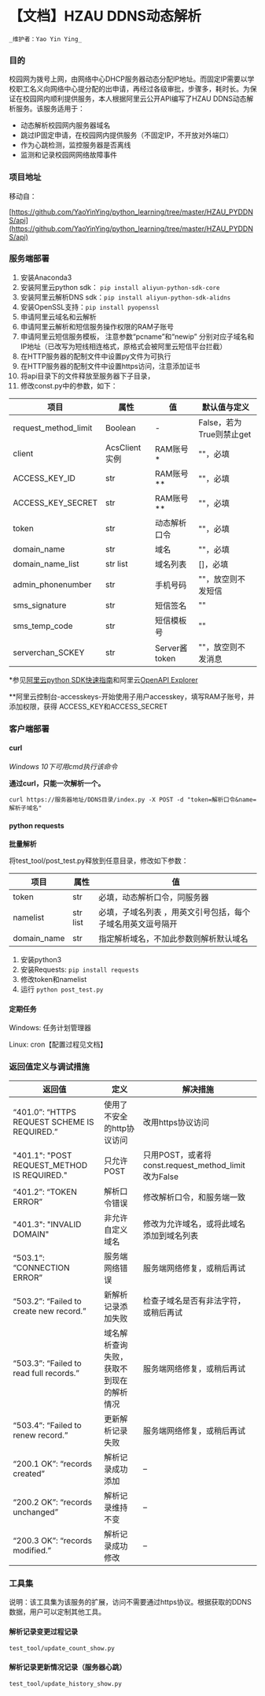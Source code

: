 

# 【文档】HZAU DDNS动态解析

`_维护者：Yao Yin Ying_`

### 目的

校园网为拨号上网，由网络中心DHCP服务器动态分配IP地址。而固定IP需要以学校职工名义向网络中心提分配的出申请，再经过各级审批，步骤多，耗时长。为保证在校园网内顺利提供服务，本人根据阿里云公开API编写了HZAU DDNS动态解析服务。该服务适用于：

*   动态解析校园网内服务器域名
*   跳过IP固定申请，在校园网内提供服务（不固定IP，不开放对外端口）
*   作为心跳检测，监控服务器是否离线
*   监测和记录校园网网络故障事件

### 项目地址
移动自：

[https://github.com/YaoYinYing/python_learning/tree/master/HZAU_PYDDNS/api](https://github.com/YaoYinYing/python_learning/tree/master/HZAU_PYDDNS/api)

### 服务端部署

1.  安装Anaconda3
2.  安装阿里云python sdk： `pip install aliyun-python-sdk-core`
3.  安装阿里云解析DNS sdk：`pip install aliyun-python-sdk-alidns`
4.  安装OpenSSL支持：`pip install pyopenssl`
5.  申请阿里云域名和云解析
6.  申请阿里云解析和短信服务操作权限的RAM子账号
7.  申请阿里云短信服务模板， 注意参数“pcname”和“newip” 分别对应子域名和IP地址（已改写为短线相连格式，原格式会被阿里云短信平台拦截）
8.  在HTTP服务器的配制文件中设置py文件为可执行
9.  在HTTP服务器的配制文件中设置https访问，注意添加证书
10.  将api目录下的文件释放至服务器下子目录，
11.  修改const.py中的参数，如下：

项目 | 属性 | 值 | 默认值与定义
----|-----|----|-----
request_method_limit | Boolean | - |False，若为True则禁止get
client | AcsClient实例 | RAM账号* | ""，必填
ACCESS_KEY_ID | str | RAM账号** | ""，必填 
ACCESS_KEY_SECRET | str | RAM账号** | ""，必填
token | str | 动态解析口令 | ""，必填
domain_name | str | 域名| ""，必填
domain_name_list | str list | 域名列表| []，必填
admin_phonenumber | str | 手机号码| ""，放空则不发短信
sms_signature | str | 短信签名| ""
sms_temp_code | str | 短信模板号| ""
serverchan_SCKEY | str | Server酱token| ""，放空则不发消息

*参见[阿里云python SDK快速指南](https://help.aliyun.com/document_detail/53090.html)和阿里云[OpenAPI Explorer](https://api.aliyun.com)

**阿里云控制台-accesskeys-开始使用子用户accesskey，填写RAM子账号，并添加权限，获得 ACCESS_KEY和ACCESS_SECRET

### 客户端部署

#### curl

_Windows 10下可用cmd执行该命令_

**通过curl，只能一次解析一个。**

`curl https://服务器地址/DDNS目录/index.py -X POST -d "token=解析口令&name=解析子域名"`

#### python requests

**批量解析**

将test_tool/post_test.py释放到任意目录，修改如下参数：

项目 | 属性 | 值
----|-----|----
token | str | 必填，动态解析口令，同服务器
namelist | str list | 必填，子域名列表 ，用英文引号包括，每个子域名用英文逗号隔开
domain_name | str | 指定解析域名，不加此参数则解析默认域名

1.  安装python3
2.  安装Requests: `pip install requests`
3.  修改token和namelist
4.  运行 `python post_test.py`


#### 定期任务

Windows: 任务计划管理器

Linux: cron【配置过程见文档】

### 返回值定义与调试措施

返回值 | 定义 | 解决措施
-------|-------|-------
“401.0”: “HTTPS REQUEST SCHEME IS REQUIRED.” | 使用了不安全的http协议访问 | 改用https协议访问
"401.1": "POST REQUEST_METHOD IS REQUIRED." | 只允许POST | 只用POST，或者将const.request_method_limit改为False
“401.2”: “TOKEN ERROR” | 解析口令错误 | 修改解析口令，和服务端一致
"401.3": "INVALID DOMAIN" | 非允许自定义域名 | 修改为允许域名，或将此域名添加到域名列表
“503.1”: “CONNECTION ERROR” | 服务端网络错误 | 服务端网络修复，或稍后再试
“503.2”: “Failed to create new record.” | 新解析记录添加失败 | 检查子域名是否有非法字符，或稍后再试
“503.3”: “Failed to read full records.” | 域名解析查询失败，获取不到现在的解析情况 | 服务端网络修复，或稍后再试
“503.4”: “Failed to renew record.” | 更新解析记录失败 | 服务端网络修复，或稍后再试
“200.1 OK”: “records created” | 解析记录成功添加 | –
“200.2 OK”: “records unchanged” | 解析记录维持不变 | –
“200.3 OK”: “records modified.” | 解析记录成功修改 | –

### **工具集**

说明：该工具集为该服务的扩展，访问不需要通过https协议。根据获取的DDNS数据，用户可以定制其他工具。

#### 解析记录变更过程记录

`test_tool/update_count_show.py`

#### 解析记录更新情况记录（服务器心跳）

`test_tool/update_history_show.py`

